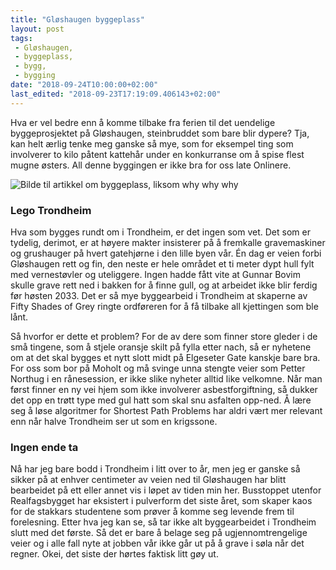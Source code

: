 ```yaml
---
title: "Gløshaugen byggeplass"
layout: post
tags: 
 - Gløshaugen,
 - byggeplass,
 - bygg,
 - bygging
date: "2018-09-24T10:00:00+02:00"
last_edited: "2018-09-23T17:19:09.406143+02:00"
---
```

Hva er vel bedre enn å komme tilbake fra ferien til det uendelige byggeprosjektet på Gløshaugen, steinbruddet som bare blir dypere? Tja, kan helt ærlig tenke meg ganske så mye, som for eksempel ting som involverer to kilo påtent kattehår under en konkurranse om å spise flest mugne østers. All denne byggingen er ikke bra for oss late Onlinere.

![Bilde til artikkel om byggeplass, liksom why why why](https://online.ntnu.no/media/images/responsive/7f5c6a58-98ab-4a01-b9e4-643249105899.jpeg)

### Lego Trondheim

Hva som bygges rundt om i Trondheim, er det ingen som vet. Det som er tydelig, derimot, er at høyere makter insisterer på å fremkalle gravemaskiner og grushauger på hvert gatehjørne i den lille byen vår. Én dag er veien forbi Gløshaugen rett og fin, den neste er hele området et ti meter dypt hull fylt med vernestøvler og uteliggere. Ingen hadde fått vite at Gunnar Bovim skulle grave rett ned i bakken for å finne gull, og at arbeidet ikke blir ferdig før høsten 2033. Det er så mye byggearbeid i Trondheim at skaperne av Fifty Shades of Grey ringte ordføreren for å få tilbake all kjettingen som ble lånt.

Så hvorfor er dette et problem? For de av dere som finner store gleder i de små tingene, som å stjele oransje skilt på fylla etter nach, så er nyhetene om at det skal bygges et nytt slott midt på Elgeseter Gate kanskje bare bra. For oss som bor på Moholt og må svinge unna stengte veier som Petter Northug i en rånesession, er ikke slike nyheter alltid like velkomne. Når man først finner en ny vei hjem som ikke involverer asbestforgiftning, så dukker det opp en trøtt type med gul hatt som skal snu asfalten opp-ned. Å lære seg å løse algoritmer for Shortest Path Problems har aldri vært mer relevant enn når halve Trondheim ser ut som en krigssone.

### Ingen ende ta

Nå har jeg bare bodd i Trondheim i litt over to år, men jeg er ganske så sikker på at enhver centimeter av veien ned til Gløshaugen har blitt bearbeidet på ett eller annet vis i løpet av tiden min her. Busstoppet utenfor Realfagsbygget har eksistert i pulverform det siste året, som skaper kaos for de stakkars studentene som prøver å komme seg levende frem til forelesning. Etter hva jeg kan se, så tar ikke alt byggearbeidet i Trondheim slutt med det første. Så det er bare å belage seg på ugjennomtrengelige veier og i alle fall nyte at jobben vår ikke går ut på å grave i søla når det regner. Okei, det siste der hørtes faktisk litt gøy ut.
